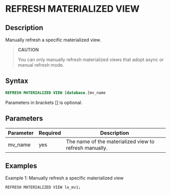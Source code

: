 # REFRESH MATERIALIZED VIEW

## Description

Manually refresh a specific materialized view.

> **CAUTION**
>
> You can only manually refresh materialized views that adopt async or manual refresh mode.

## Syntax

```SQL
REFRESH MATERIALIZED VIEW [database.]mv_name
```

Parameters in brackets [] is optional.

## Parameters

| **Parameter** | **Required** | **Description**                                        |
| ------------- | ------------ | ------------------------------------------------------ |
| mv_name       | yes          | The name of the materialized view to refresh manually. |

## Examples

Example 1: Manually refresh a specific materialized view

```Plain
REFRESH MATERIALIZED VIEW lo_mv1;
```
